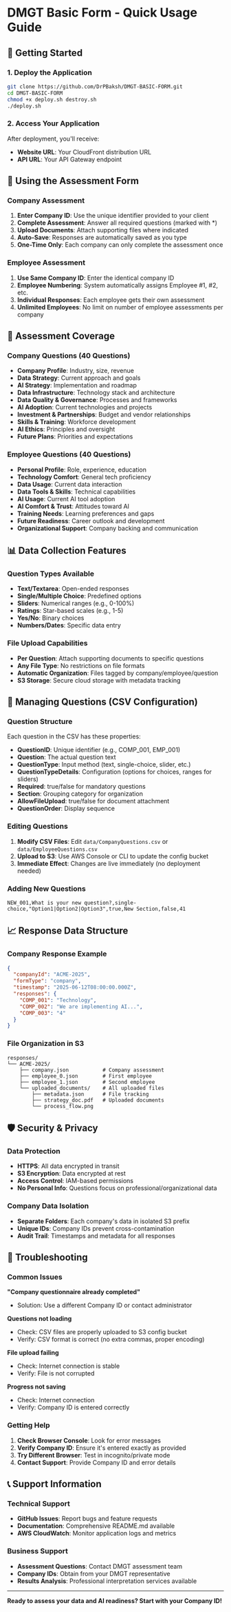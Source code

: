 # DMGT Basic Form - Quick Usage Guide

## 🚀 Getting Started

### 1. Deploy the Application
```bash
git clone https://github.com/DrPBaksh/DMGT-BASIC-FORM.git
cd DMGT-BASIC-FORM
chmod +x deploy.sh destroy.sh
./deploy.sh
```

### 2. Access Your Application
After deployment, you'll receive:
- **Website URL**: Your CloudFront distribution URL
- **API URL**: Your API Gateway endpoint

## 📝 Using the Assessment Form

### Company Assessment
1. **Enter Company ID**: Use the unique identifier provided to your client
2. **Complete Assessment**: Answer all required questions (marked with *)
3. **Upload Documents**: Attach supporting files where indicated
4. **Auto-Save**: Responses are automatically saved as you type
5. **One-Time Only**: Each company can only complete the assessment once

### Employee Assessment  
1. **Use Same Company ID**: Enter the identical company ID
2. **Employee Numbering**: System automatically assigns Employee #1, #2, etc.
3. **Individual Responses**: Each employee gets their own assessment
4. **Unlimited Employees**: No limit on number of employee assessments per company

## 🎯 Assessment Coverage

### Company Questions (40 Questions)
- **Company Profile**: Industry, size, revenue
- **Data Strategy**: Current approach and goals
- **AI Strategy**: Implementation and roadmap
- **Data Infrastructure**: Technology stack and architecture
- **Data Quality & Governance**: Processes and frameworks
- **AI Adoption**: Current technologies and projects
- **Investment & Partnerships**: Budget and vendor relationships
- **Skills & Training**: Workforce development
- **AI Ethics**: Principles and oversight
- **Future Plans**: Priorities and expectations

### Employee Questions (40 Questions)
- **Personal Profile**: Role, experience, education
- **Technology Comfort**: General tech proficiency
- **Data Usage**: Current data interaction
- **Data Tools & Skills**: Technical capabilities
- **AI Usage**: Current AI tool adoption
- **AI Comfort & Trust**: Attitudes toward AI
- **Training Needs**: Learning preferences and gaps
- **Future Readiness**: Career outlook and development
- **Organizational Support**: Company backing and communication

## 📊 Data Collection Features

### Question Types Available
- **Text/Textarea**: Open-ended responses
- **Single/Multiple Choice**: Predefined options
- **Sliders**: Numerical ranges (e.g., 0-100%)
- **Ratings**: Star-based scales (e.g., 1-5)
- **Yes/No**: Binary choices
- **Numbers/Dates**: Specific data entry

### File Upload Capabilities
- **Per Question**: Attach supporting documents to specific questions
- **Any File Type**: No restrictions on file formats
- **Automatic Organization**: Files tagged by company/employee/question
- **S3 Storage**: Secure cloud storage with metadata tracking

## 🔧 Managing Questions (CSV Configuration)

### Question Structure
Each question in the CSV has these properties:
- **QuestionID**: Unique identifier (e.g., COMP_001, EMP_001)
- **Question**: The actual question text
- **QuestionType**: Input method (text, single-choice, slider, etc.)
- **QuestionTypeDetails**: Configuration (options for choices, ranges for sliders)
- **Required**: true/false for mandatory questions
- **Section**: Grouping category for organization
- **AllowFileUpload**: true/false for document attachment
- **QuestionOrder**: Display sequence

### Editing Questions
1. **Modify CSV Files**: Edit `data/CompanyQuestions.csv` or `data/EmployeeQuestions.csv`
2. **Upload to S3**: Use AWS Console or CLI to update the config bucket
3. **Immediate Effect**: Changes are live immediately (no deployment needed)

### Adding New Questions
```csv
NEW_001,What is your new question?,single-choice,"Option1|Option2|Option3",true,New Section,false,41
```

## 📈 Response Data Structure

### Company Response Example
```json
{
  "companyId": "ACME-2025",
  "formType": "company", 
  "timestamp": "2025-06-12T08:00:00.000Z",
  "responses": {
    "COMP_001": "Technology",
    "COMP_002": "We are implementing AI...",
    "COMP_003": "4"
  }
}
```

### File Organization in S3
```
responses/
└── ACME-2025/
    ├── company.json           # Company assessment
    ├── employee_0.json        # First employee
    ├── employee_1.json        # Second employee
    └── uploaded_documents/    # All uploaded files
        ├── metadata.json      # File tracking
        ├── strategy_doc.pdf   # Uploaded documents
        └── process_flow.png
```

## 🛡️ Security & Privacy

### Data Protection
- **HTTPS**: All data encrypted in transit
- **S3 Encryption**: Data encrypted at rest
- **Access Control**: IAM-based permissions
- **No Personal Info**: Questions focus on professional/organizational data

### Company Data Isolation
- **Separate Folders**: Each company's data in isolated S3 prefix
- **Unique IDs**: Company IDs prevent cross-contamination
- **Audit Trail**: Timestamps and metadata for all responses

## 🔧 Troubleshooting

### Common Issues

**"Company questionnaire already completed"**
- Solution: Use a different Company ID or contact administrator

**Questions not loading**
- Check: CSV files are properly uploaded to S3 config bucket
- Verify: CSV format is correct (no extra commas, proper encoding)

**File upload failing**
- Check: Internet connection is stable
- Verify: File is not corrupted

**Progress not saving**
- Check: Internet connection
- Verify: Company ID is entered correctly

### Getting Help
1. **Check Browser Console**: Look for error messages
2. **Verify Company ID**: Ensure it's entered exactly as provided
3. **Try Different Browser**: Test in incognito/private mode
4. **Contact Support**: Provide Company ID and error details

## 📞 Support Information

### Technical Support
- **GitHub Issues**: Report bugs and feature requests
- **Documentation**: Comprehensive README.md available
- **AWS CloudWatch**: Monitor application logs and metrics

### Business Support
- **Assessment Questions**: Contact DMGT assessment team
- **Company IDs**: Obtain from your DMGT representative
- **Results Analysis**: Professional interpretation services available

---

**Ready to assess your data and AI readiness? Start with your Company ID!**